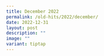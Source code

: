 ```yaml
---
title: December 2022
permalink: /old-hits/2022/december/
date: 2022-12-31
layout: post
description: ""
image: ""
variant: tiptap
---
```

